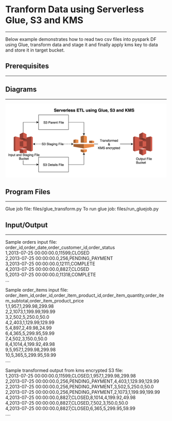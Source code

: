 
# Tranform Data using Serverless Glue, S3 and KMS
-------------------------------------------------

Below example demonstrates how to read two csv files into pyspark DF using Glue, transform data and stage it and finally apply kms key to data and store it in target bucket.

## Prerequisites
----------------


## Diagrams
------------

![Serverless ETL](images/ServerlessETL.png)

## Program Files
----------------

Glue job file: files/glue_transform.py
To run glue job: files/run_gluejob.py

## Input/Output
---------------

Sample orders input file:  
order_id,order_date,order_customer_id,order_status  
1,2013-07-25 00:00:00.0,11599,CLOSED  
2,2013-07-25 00:00:00.0,256,PENDING_PAYMENT  
3,2013-07-25 00:00:00.0,12111,COMPLETE  
4,2013-07-25 00:00:00.0,8827,CLOSED  
5,2013-07-25 00:00:00.0,11318,COMPLETE  
...  

Sample order_items input file:  
order_item_id,order_id,order_item_product_id,order_item_quantity,order_item_subtotal,order_item_product_price  
1,1,957,1,299.98,299.98  
2,2,1073,1,199.99,199.99  
3,2,502,5,250.0,50.0  
4,2,403,1,129.99,129.99  
5,4,897,2,49.98,24.99  
6,4,365,5,299.95,59.99  
7,4,502,3,150.0,50.0  
8,4,1014,4,199.92,49.98  
9,5,957,1,299.98,299.98  
10,5,365,5,299.95,59.99  
....  

Sample transformed output from kms encrypted S3 file:  
1,2013-07-25 00:00:00.0,11599,CLOSED,1,957,1,299.98,299.98  
2,2013-07-25 00:00:00.0,256,PENDING_PAYMENT,4,403,1,129.99,129.99  
2,2013-07-25 00:00:00.0,256,PENDING_PAYMENT,3,502,5,250.0,50.0  
2,2013-07-25 00:00:00.0,256,PENDING_PAYMENT,2,1073,1,199.99,199.99  
4,2013-07-25 00:00:00.0,8827,CLOSED,8,1014,4,199.92,49.98  
4,2013-07-25 00:00:00.0,8827,CLOSED,7,502,3,150.0,50.0  
4,2013-07-25 00:00:00.0,8827,CLOSED,6,365,5,299.95,59.99  
....
